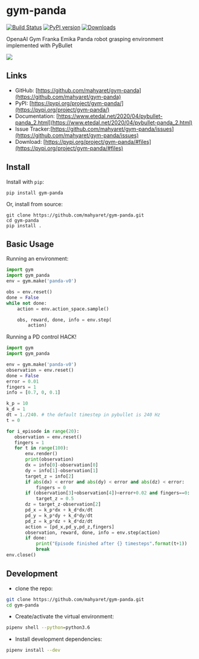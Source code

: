 # gym-panda

[![Build Status](https://travis-ci.org/mahyaret/gym-panda.svg?branch=master)](https://travis-ci.org/mahyaret/gym-panda)
[![PyPI version](https://badge.fury.io/py/gym-panda.svg)](https://badge.fury.io/py/gym-panda)
[![Downloads](https://pepy.tech/badge/gym-panda)](https://pepy.tech/project/gym-panda)

OpenaAI Gym Franka Emika Panda robot grasping environment implemented with PyBullet


![](https://www.etedal.net/img/twenty/panda.gif)

## Links

- GitHub: [https://github.com/mahyaret/gym-panda](https://github.com/mahyaret/gym-panda)
- PyPI: [https://pypi.org/project/gym-panda/](https://pypi.org/project/gym-panda/)
- Documentation: [https://www.etedal.net/2020/04/pybullet-panda_2.html](https://www.etedal.net/2020/04/pybullet-panda_2.html)
- Issue Tracker:[https://github.com/mahyaret/gym-panda/issues](https://github.com/mahyaret/gym-panda/issues)
- Download: [https://pypi.org/project/gym-panda/#files](https://pypi.org/project/gym-panda/#files)


## Install

Install with `pip`:

    pip install gym-panda
    
Or, install from source:

    git clone https://github.com/mahyaret/gym-panda.git
    cd gym-panda
    pip install .

## Basic Usage

Running an environment:

```python
import gym
import gym_panda
env = gym.make('panda-v0')

obs = env.reset()
done = False
while not done:
    action = env.action_space.sample()

    obs, reward, done, info = env.step(
        action)
 ```
 
 Running a PD control HACK!
 
 ```python
import gym
import gym_panda

env = gym.make('panda-v0')
observation = env.reset()
done = False
error = 0.01
fingers = 1
info = [0.7, 0, 0.1]

k_p = 10
k_d = 1
dt = 1./240. # the default timestep in pybullet is 240 Hz  
t = 0

for i_episode in range(20):
    observation = env.reset()
    fingers = 1
    for t in range(100):
        env.render()
        print(observation)
        dx = info[0]-observation[0]
        dy = info[1]-observation[1]
        target_z = info[2] 
        if abs(dx) < error and abs(dy) < error and abs(dz) < error:
            fingers = 0
        if (observation[3]+observation[4])<error+0.02 and fingers==0:
            target_z = 0.5
        dz = target_z-observation[2]
        pd_x = k_p*dx + k_d*dx/dt
        pd_y = k_p*dy + k_d*dy/dt
        pd_z = k_p*dz + k_d*dz/dt
        action = [pd_x,pd_y,pd_z,fingers]
        observation, reward, done, info = env.step(action)
        if done:
            print("Episode finished after {} timesteps".format(t+1))
            break
env.close()
 ```

## Development

- clone the repo:
```bash
git clone https://github.com/mahyaret/gym-panda.git
cd gym-panda
```
    
- Create/activate the virtual environment:
```bash
pipenv shell --python=python3.6
```

- Install development dependencies:
```bash
pipenv install --dev
```
